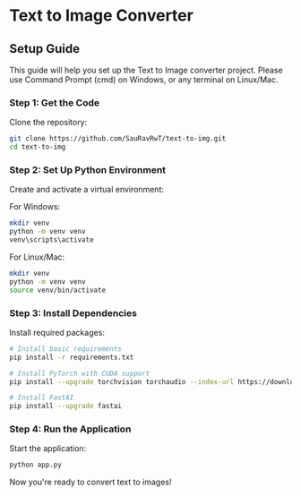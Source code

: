 # Text to Image Converter

## Setup Guide

This guide will help you set up the Text to Image converter project. Please use Command Prompt (cmd) on Windows, or any terminal on Linux/Mac.

### Step 1: Get the Code
Clone the repository:
```bash
git clone https://github.com/SauRavRwT/text-to-img.git
cd text-to-img
```

### Step 2: Set Up Python Environment
Create and activate a virtual environment:

For Windows:
```bash
mkdir venv
python -m venv venv
venv\scripts\activate
```

For Linux/Mac:
```bash
mkdir venv
python -m venv venv
source venv/bin/activate
```

### Step 3: Install Dependencies
Install required packages:
```bash
# Install basic requirements
pip install -r requirements.txt

# Install PyTorch with CUDA support
pip install --upgrade torchvision torchaudio --index-url https://download.pytorch.org/whl/cu118

# Install FastAI
pip install --upgrade fastai
```

### Step 4: Run the Application
Start the application:
```bash
python app.py
```

Now you're ready to convert text to images!
